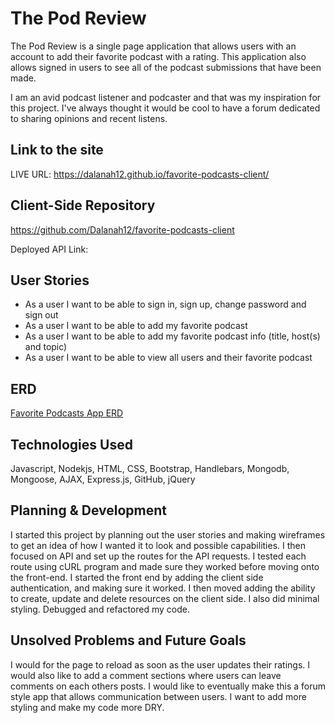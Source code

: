 # The Pod Review

The Pod Review is a single page application that allows users with
an account to add their favorite podcast with a rating. This application also
allows signed in users to see all of the podcast submissions that have been made.

I am an avid podcast listener and podcaster and that was my inspiration for this
project. I've always thought it would be cool to have a forum dedicated to sharing
opinions and recent listens.

## Link to the site

LIVE URL: https://dalanah12.github.io/favorite-podcasts-client/

## Client-Side Repository

https://github.com/Dalanah12/favorite-podcasts-client

Deployed API Link:

## User Stories

- As a user I want to be able to sign in, sign up, change password and sign out
- As a user I want to be able to add my favorite podcast
- As a user I want to be able to add my favorite podcast info (title, host(s) and topic)
- As a user I want to be able to view all users and their favorite podcast



## ERD

[Favorite Podcasts App ERD](https://i.imgur.com/Orgwc3x.jpg)


## Technologies Used

Javascript, Nodekjs, HTML, CSS, Bootstrap, Handlebars, Mongodb, Mongoose, AJAX,
Express.js, GitHub, jQuery



## Planning & Development

I started this project by planning out the user stories and making wireframes
to get an idea of how I wanted it to look and possible capabilities. I then focused
on API and set up the routes for the API requests. I tested each route using
cURL program and made sure they worked before moving onto the front-end. I started
the front end by adding the client side authentication, and making sure it worked.
I then moved adding the ability to create, update and delete resources on the client
side. I also did minimal styling. Debugged and refactored my code.

## Unsolved Problems and Future Goals

I would for the page to reload as soon as the user updates their ratings.
I would also like to add a comment sections where users can leave comments on each
others posts. I would like to eventually make this a forum style app that allows
communication between users. I want to add more styling and make my code more DRY.
